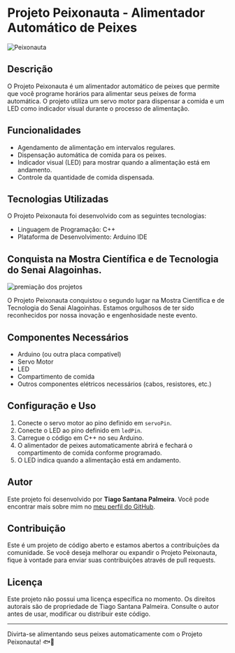 # Projeto Peixonauta - Alimentador Automático de Peixes

![Peixonauta](https://i.imgur.com/PzBbUcE.jpg)

## Descrição
O Projeto Peixonauta é um alimentador automático de peixes que permite que você programe horários para alimentar seus peixes de forma automática. O projeto utiliza um servo motor para dispensar a comida e um LED como indicador visual durante o processo de alimentação.

## Funcionalidades
- Agendamento de alimentação em intervalos regulares.
- Dispensação automática de comida para os peixes.
- Indicador visual (LED) para mostrar quando a alimentação está em andamento.
- Controle da quantidade de comida dispensada.

## Tecnologias Utilizadas
O Projeto Peixonauta foi desenvolvido com as seguintes tecnologias:
- Linguagem de Programação: C++
- Plataforma de Desenvolvimento: Arduino IDE

## Conquista na Mostra Científica e de Tecnologia do Senai Alagoinhas.

![premiação dos projetos](https://i.imgur.com/PzBbUcE.jpg)

O Projeto Peixonauta conquistou o segundo lugar na Mostra Científica e de Tecnologia do Senai Alagoinhas. Estamos orgulhosos de ter sido reconhecidos por nossa inovação e engenhosidade neste evento.

## Componentes Necessários
- Arduino (ou outra placa compatível)
- Servo Motor
- LED
- Compartimento de comida
- Outros componentes elétricos necessários (cabos, resistores, etc.)

## Configuração e Uso
1. Conecte o servo motor ao pino definido em `servoPin`.
2. Conecte o LED ao pino definido em `ledPin`.
3. Carregue o código em C++ no seu Arduino.
4. O alimentador de peixes automaticamente abrirá e fechará o compartimento de comida conforme programado.
5. O LED indica quando a alimentação está em andamento.

## Autor
Este projeto foi desenvolvido por **Tiago Santana Palmeira**. Você pode encontrar mais sobre mim no [meu perfil do GitHub](https://github.com/Tiagopalmeira).

## Contribuição
Este é um projeto de código aberto e estamos abertos a contribuições da comunidade. Se você deseja melhorar ou expandir o Projeto Peixonauta, fique à vontade para enviar suas contribuições através de pull requests.

## Licença
Este projeto não possui uma licença específica no momento. Os direitos autorais são de propriedade de Tiago Santana Palmeira. Consulte o autor antes de usar, modificar ou distribuir este código.

---

Divirta-se alimentando seus peixes automaticamente com o Projeto Peixonauta! 🐟🤖
